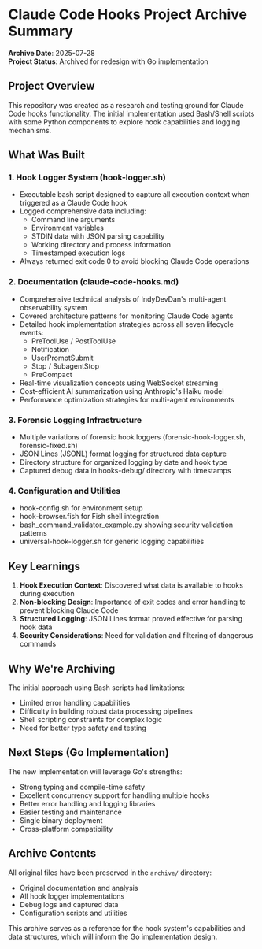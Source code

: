 # Claude Code Hooks Project Archive Summary

**Archive Date**: 2025-07-28  
**Project Status**: Archived for redesign with Go implementation

## Project Overview

This repository was created as a research and testing ground for Claude Code hooks functionality. The initial implementation used Bash/Shell scripts with some Python components to explore hook capabilities and logging mechanisms.

## What Was Built

### 1. Hook Logger System (hook-logger.sh)
- Executable bash script designed to capture all execution context when triggered as a Claude Code hook
- Logged comprehensive data including:
  - Command line arguments
  - Environment variables
  - STDIN data with JSON parsing capability
  - Working directory and process information
  - Timestamped execution logs
- Always returned exit code 0 to avoid blocking Claude Code operations

### 2. Documentation (claude-code-hooks.md)
- Comprehensive technical analysis of IndyDevDan's multi-agent observability system
- Covered architecture patterns for monitoring Claude Code agents
- Detailed hook implementation strategies across all seven lifecycle events:
  - PreToolUse / PostToolUse
  - Notification
  - UserPromptSubmit
  - Stop / SubagentStop
  - PreCompact
- Real-time visualization concepts using WebSocket streaming
- Cost-efficient AI summarization using Anthropic's Haiku model
- Performance optimization strategies for multi-agent environments

### 3. Forensic Logging Infrastructure
- Multiple variations of forensic hook loggers (forensic-hook-logger.sh, forensic-fixed.sh)
- JSON Lines (JSONL) format logging for structured data capture
- Directory structure for organized logging by date and hook type
- Captured debug data in hooks-debug/ directory with timestamps

### 4. Configuration and Utilities
- hook-config.sh for environment setup
- hook-browser.fish for Fish shell integration
- bash_command_validator_example.py showing security validation patterns
- universal-hook-logger.sh for generic logging capabilities

## Key Learnings

1. **Hook Execution Context**: Discovered what data is available to hooks during execution
2. **Non-blocking Design**: Importance of exit codes and error handling to prevent blocking Claude Code
3. **Structured Logging**: JSON Lines format proved effective for parsing hook data
4. **Security Considerations**: Need for validation and filtering of dangerous commands

## Why We're Archiving

The initial approach using Bash scripts had limitations:
- Limited error handling capabilities
- Difficulty in building robust data processing pipelines
- Shell scripting constraints for complex logic
- Need for better type safety and testing

## Next Steps (Go Implementation)

The new implementation will leverage Go's strengths:
- Strong typing and compile-time safety
- Excellent concurrency support for handling multiple hooks
- Better error handling and logging libraries
- Easier testing and maintenance
- Single binary deployment
- Cross-platform compatibility

## Archive Contents

All original files have been preserved in the `archive/` directory:
- Original documentation and analysis
- All hook logger implementations
- Debug logs and captured data
- Configuration scripts and utilities

This archive serves as a reference for the hook system's capabilities and data structures, which will inform the Go implementation design.